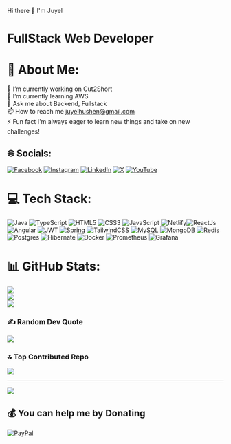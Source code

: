Hi there 👋 I'm Juyel
# FullStack Web Developer

# 💫 About Me:
🎼 I’m currently working on Cut2Short<br>🌱 I’m currently learning AWS<br>💬 Ask me about Backend, Fullstack<br>📫 How to reach me juyelhushen@gmail.com<br>⚡ Fun fact I'm always eager to learn new things and take on new challenges!


## 🌐 Socials:
[![Facebook](https://img.shields.io/badge/Facebook-%231877F2.svg?logo=Facebook&logoColor=white)](https://facebook.com/mahammad.juyel.1) [![Instagram](https://img.shields.io/badge/Instagram-%23E4405F.svg?logo=Instagram&logoColor=white)](https://instagram.com/iamjuyel/) [![LinkedIn](https://img.shields.io/badge/LinkedIn-%230077B5.svg?logo=linkedin&logoColor=white)](https://linkedin.com/in/juyel-hushen-770674170/) [![X](https://img.shields.io/badge/X-black.svg?logo=X&logoColor=white)](https://x.com/Juyel1881350) [![YouTube](https://img.shields.io/badge/YouTube-%23FF0000.svg?logo=YouTube&logoColor=white)](https://youtube.com/@jskool) 

# 💻 Tech Stack:
![Java](https://img.shields.io/badge/java-%23ED8B00.svg?style=for-the-badge&logo=openjdk&logoColor=white) ![TypeScript](https://img.shields.io/badge/typescript-%23007ACC.svg?style=for-the-badge&logo=typescript&logoColor=white) ![HTML5](https://img.shields.io/badge/html5-%23E34F26.svg?style=for-the-badge&logo=html5&logoColor=white) ![CSS3](https://img.shields.io/badge/css3-%231572B6.svg?style=for-the-badge&logo=css3&logoColor=white) ![JavaScript](https://img.shields.io/badge/javascript-%23323330.svg?style=for-the-badge&logo=javascript&logoColor=%23F7DF1E) ![Netlify](https://img.shields.io/badge/netlify-%23000000.svg?style=for-the-badge&logo=netlify&logoColor=#00C7B7)![ReactJs](https://img.shields.io/badge/React-%2361DAFB.svg?style=for-the-badge&logo=react&logoColor=black) ![Angular](https://img.shields.io/badge/angular-%23DD0031.svg?style=for-the-badge&logo=angular&logoColor=white) ![JWT](https://img.shields.io/badge/JWT-black?style=for-the-badge&logo=JSON%20web%20tokens) ![Spring](https://img.shields.io/badge/spring-%236DB33F.svg?style=for-the-badge&logo=spring&logoColor=white) ![TailwindCSS](https://img.shields.io/badge/tailwindcss-%2338B2AC.svg?style=for-the-badge&logo=tailwind-css&logoColor=white) ![MySQL](https://img.shields.io/badge/mysql-4479A1.svg?style=for-the-badge&logo=mysql&logoColor=white) ![MongoDB](https://img.shields.io/badge/MongoDB-%234ea94b.svg?style=for-the-badge&logo=mongodb&logoColor=white) ![Redis](https://img.shields.io/badge/redis-%23DD0031.svg?style=for-the-badge&logo=redis&logoColor=white) ![Postgres](https://img.shields.io/badge/postgres-%23316192.svg?style=for-the-badge&logo=postgresql&logoColor=white) ![Hibernate](https://img.shields.io/badge/Hibernate-59666C?style=for-the-badge&logo=Hibernate&logoColor=white) ![Docker](https://img.shields.io/badge/docker-%230db7ed.svg?style=for-the-badge&logo=docker&logoColor=white) ![Prometheus](https://img.shields.io/badge/Prometheus-E6522C?style=for-the-badge&logo=Prometheus&logoColor=white) ![Grafana](https://img.shields.io/badge/grafana-%23F46800.svg?style=for-the-badge&logo=grafana&logoColor=white)
# 📊 GitHub Stats:
![](https://github-readme-stats.vercel.app/api?username=juyelhushen&theme=bear&hide_border=false&include_all_commits=true&count_private=true)<br/>
![](https://github-readme-streak-stats.herokuapp.com/?user=juyelhushen&theme=bear&hide_border=false)<br/>
![](https://github-readme-stats.vercel.app/api/top-langs/?username=juyelhushen&theme=bear&hide_border=false&include_all_commits=true&count_private=true&layout=compact)

### ✍️ Random Dev Quote
![](https://quotes-github-readme.vercel.app/api?type=horizontal&theme=radical)

### 🔝 Top Contributed Repo
![](https://github-contributor-stats.vercel.app/api?username=juyelhushen&limit=5&theme=dark&combine_all_yearly_contributions=true)

---
[![](https://visitcount.itsvg.in/api?id=juyelhushen&icon=0&color=13)](https://visitcount.itsvg.in)

  ## 💰 You can help me by Donating
  [![PayPal](https://img.shields.io/badge/PayPal-00457C?style=for-the-badge&logo=paypal&logoColor=white)](https://paypal.me/JuyelHushen) 

  
<!-- Proudly created with GPRM ( https://gprm.itsvg.in ) -->
